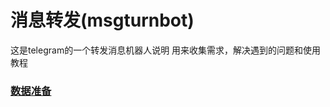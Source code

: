# 消息转发(msgturnbot)
这是telegram的一个转发消息机器人说明 用来收集需求，解决遇到的问题和使用教程
### [数据准备](https://github.com/tianzy12138/msgturnbot/blob/main/%E5%87%86%E5%A4%87%E6%95%B0%E6%8D%AE.pdf)

